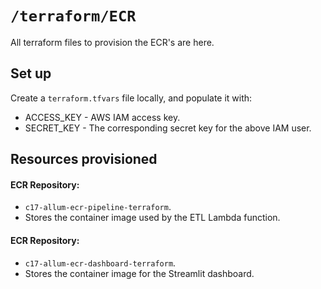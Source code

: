 # `/terraform/ECR`

All terraform files to provision the ECR's are here.

## Set up

Create a `terraform.tfvars` file locally, and populate it with:

- ACCESS_KEY - AWS IAM access key.
- SECRET_KEY - The corresponding secret key for the above IAM user.

## Resources provisioned

#### ECR Repository: 
- `c17-allum-ecr-pipeline-terraform`.
- Stores the container image used by the ETL Lambda function.

#### ECR Repository:
- `c17-allum-ecr-dashboard-terraform`.
- Stores the container image for the Streamlit dashboard.